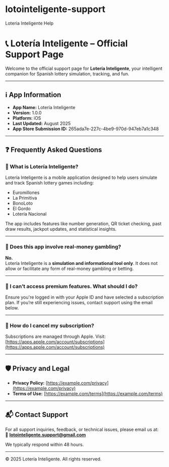# lotointeligente-support
Loteria Inteligente Help 
# 📞 Lotería Inteligente – Official Support Page

Welcome to the official support page for **Lotería Inteligente**, your intelligent companion for Spanish lottery simulation, tracking, and fun.

---

## ℹ️ App Information

- **App Name:** Lotería Inteligente  
- **Version:** 1.0.0  
- **Platform:** iOS  
- **Last Updated:** August 2025  
- **App Store Submission ID:** 265ada7e-227c-4be9-970d-947eb7a1c348  

---

## ❓ Frequently Asked Questions

### 🔸 What is Lotería Inteligente?
Lotería Inteligente is a mobile application designed to help users simulate and track Spanish lottery games including:
- Euromillones  
- La Primitiva  
- BonoLoto  
- El Gordo  
- Lotería Nacional  

The app includes features like number generation, QR ticket checking, past draw results, jackpot updates, and statistical insights.

---

### 🔸 Does this app involve real-money gambling?
**No.**  
Lotería Inteligente is a **simulation and informational tool only**. It does not allow or facilitate any form of real-money gambling or betting.

---

### 🔸 I can’t access premium features. What should I do?
Ensure you're logged in with your Apple ID and have selected a subscription plan. If you’re still experiencing issues, contact support using the email below.

---

### 🔸 How do I cancel my subscription?
Subscriptions are managed through Apple. Visit:  
[https://apps.apple.com/account/subscriptions](https://apps.apple.com/account/subscriptions)

---

## 🛡️ Privacy and Legal

- **Privacy Policy:** [https://example.com/privacy](https://example.com/privacy)
- **Terms of Use:** [https://example.com/terms](https://example.com/terms)

---

## 📬 Contact Support

For all support inquiries, feedback, or technical issues, please email us at:  
📧 **lotointeligente.support@gmail.com**

We typically respond within 48 hours.

---

© 2025 Lotería Inteligente. All rights reserved.

